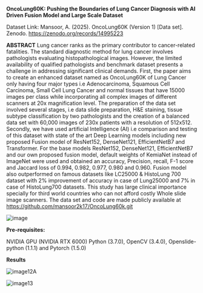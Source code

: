 **OncoLung60K: Pushing the Boundaries of Lung Cancer Diagnosis with AI Driven Fusion Model and Large Scale Dataset**

Dataset Link: Mansoor, A. (2025). 
OncoLung60K (Version 1) [Data set]. Zenodo.
https://zenodo.org/records/14995223

**ABSTRACT**
Lung cancer ranks as the primary contributor to cancer-related fatalities. The standard diagnostic method for lung cancer involves pathologists evaluating histopathological images. However, the limited availability of qualified pathologists and benchmark dataset presents a challenge in addressing significant clinical demands. First, the paper aims to create an enhanced dataset named as OncoLung60K of Lung Cancer only having four major types i.e Adenocarcinoma, Squamous Cell Carcinoma, Small Cell Lung Cancer and normal tissues that have 15000 images per class while incorporating all complex images of different scanners at 20x magnification level. The preparation of the data set involved several stages, i.e data slide preparation, H&E staining, tissue subtype classification by two pathologists and the creation of a balanced data set with 60,000 images of 230x patients with a resolution of 512x512. Secondly, we have used artificial Intelligence (AI) i.e comparison and testing of this dataset with state of the art Deep Learning models including new proposed Fusion model of ResNet152, DenseNet121, EfficientNetB7 and Transformer. For the base models ResNet152, DenseNet121, EfficientNetB7 and our own proposed fusion model, default weights of KemiaNet instead of ImageNet were used and obtained an accuracy, Precision, recall, F-1 score and Jaccard loss of 0.994, 0.982, 0.977, 0.980 and 0.960. Fusion model also outperformed on famous datasets like LC25000 & HistoLung 700 dataset with 2% improvement of accuracy in case of Lung25000 and 7% in case of HistoLung700 datasets. This study has large clinical importance specially for third world countries who can not afford costly Whole slide image scanners. The data set and code are made publicly available at https://github.com/mansoor2k17/OncoLung60k.git

![image](https://github.com/user-attachments/assets/4f495397-cab0-4a06-8d36-d2c7920b43d0)

**Pre-requisites:**

NVIDIA GPU (NVIDIA RTX 6000)
Python (3.7.0), OpenCV (3.4.0), Openslide-python (1.1.1) and Pytorch (1.5.0) 

**Results**


![image12A](https://github.com/user-attachments/assets/464d8048-c482-4102-b20a-7e370ef8c8ea)

![image13](https://github.com/user-attachments/assets/82b4d521-9155-4c5e-bc6c-fcf00e1aa42a)

